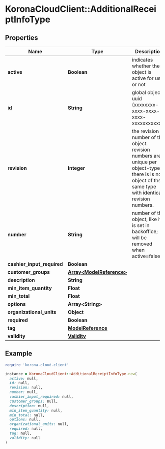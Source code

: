 # KoronaCloudClient::AdditionalReceiptInfoType

## Properties

| Name | Type | Description | Notes |
| ---- | ---- | ----------- | ----- |
| **active** | **Boolean** | indicates whether the object is active for use or not | [optional][readonly] |
| **id** | **String** | global object uuid (xxxxxxxx-xxxx-xxxx-xxxx-xxxxxxxxxxxx) | [optional] |
| **revision** | **Integer** | the revision number of the object. revision numbers are unique per object-type. there is is no object of the same type with identical revision numbers. | [optional][readonly] |
| **number** | **String** | number of the object, like it is set in backoffice; will be removed when active&#x3D;false | [optional] |
| **cashier_input_required** | **Boolean** |  | [optional] |
| **customer_groups** | [**Array&lt;ModelReference&gt;**](ModelReference.md) |  | [optional] |
| **description** | **String** |  | [optional] |
| **min_item_quantity** | **Float** |  | [optional] |
| **min_total** | **Float** |  | [optional] |
| **options** | **Array&lt;String&gt;** |  | [optional] |
| **organizational_units** | **Object** |  | [optional] |
| **required** | **Boolean** |  | [optional] |
| **tag** | [**ModelReference**](ModelReference.md) |  | [optional] |
| **validity** | [**Validity**](Validity.md) |  | [optional] |

## Example

```ruby
require 'korona-cloud-client'

instance = KoronaCloudClient::AdditionalReceiptInfoType.new(
  active: null,
  id: null,
  revision: null,
  number: null,
  cashier_input_required: null,
  customer_groups: null,
  description: null,
  min_item_quantity: null,
  min_total: null,
  options: null,
  organizational_units: null,
  required: null,
  tag: null,
  validity: null
)
```

